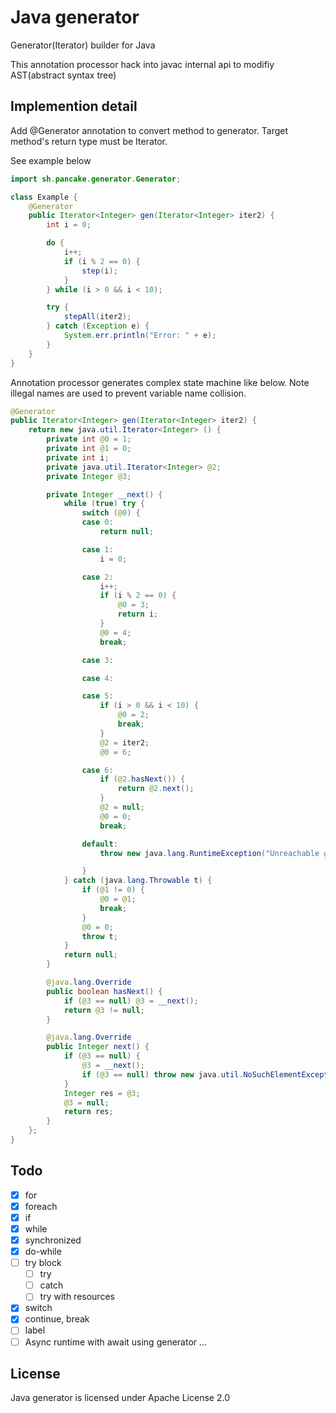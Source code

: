 # Java generator
Generator(Iterator) builder for Java

This annotation processor hack into javac internal api to modifiy AST(abstract syntax tree)

## Implemention detail
Add @Generator annotation to convert method to generator. Target method's return type must be Iterator.

See example below
```java
import sh.pancake.generator.Generator;

class Example {
    @Generator
    public Iterator<Integer> gen(Iterator<Integer> iter2) {
        int i = 0;

        do {
            i++;
            if (i % 2 == 0) {
                step(i);
            }
        } while (i > 0 && i < 10);

        try {
            stepAll(iter2);
        } catch (Exception e) {
            System.err.println("Error: " + e);
        }
    }
}
```

Annotation processor generates complex state machine like below. Note illegal names are used to prevent variable name collision.
```java
@Generator
public Iterator<Integer> gen(Iterator<Integer> iter2) {
    return new java.util.Iterator<Integer> () {
        private int @0 = 1;
        private int @1 = 0;
        private int i;
        private java.util.Iterator<Integer> @2;
        private Integer @3;

        private Integer __next() {
            while (true) try {
                switch (@0) {
                case 0:
                    return null;

                case 1:
                    i = 0;

                case 2:
                    i++;
                    if (i % 2 == 0) {
                        @0 = 3;
                        return i;
                    }
                    @0 = 4;
                    break;

                case 3:

                case 4:

                case 5:
                    if (i > 0 && i < 10) {
                        @0 = 2;
                        break;
                    }
                    @2 = iter2;
                    @0 = 6;

                case 6:
                    if (@2.hasNext()) {
                        return @2.next();
                    }
                    @2 = null;
                    @0 = 0;
                    break;

                default:
                    throw new java.lang.RuntimeException("Unreachable generator step");

                }
            } catch (java.lang.Throwable t) {
                if (@1 != 0) {
                    @0 = @1;
                    break;
                }
                @0 = 0;
                throw t;
            }
            return null;
        }

        @java.lang.Override
        public boolean hasNext() {
            if (@3 == null) @3 = __next();
            return @3 != null;
        }

        @java.lang.Override
        public Integer next() {
            if (@3 == null) {
                @3 = __next();
                if (@3 == null) throw new java.util.NoSuchElementException("Called next on finished generator");
            }
            Integer res = @3;
            @3 = null;
            return res;
        }
    };
}
```

## Todo
- [x] for
- [x] foreach
- [x] if
- [x] while
- [x] synchronized
- [x] do-while
- [ ] try block
  - [ ] try
  - [ ] catch
  - [ ] try with resources
- [x] switch
- [x] continue, break
- [ ] label
- [ ] Async runtime with await using generator
...

## License
Java generator is licensed under Apache License 2.0

